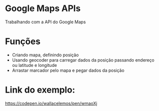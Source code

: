 # Google Maps APIs
Trabalhando com a API do Google Maps

# Funções
 - Criando mapa, definindo posição
 - Usando geocoder para carregar dados da posição passando endereço ou latitude e longitude
 - Arrastar marcador pelo mapa e pegar dados da posição

# Link do exemplo:
https://codepen.io/wallacelemos/pen/wmaoXj
